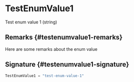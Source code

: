 
# TestEnumValue1

Test enum value 1 (string)

## Remarks {#testenumvalue1-remarks}

Here are some remarks about the enum value

## Signature {#testenumvalue1-signature}

```typescript
TestEnumValue1 = "test-enum-value-1"
```

